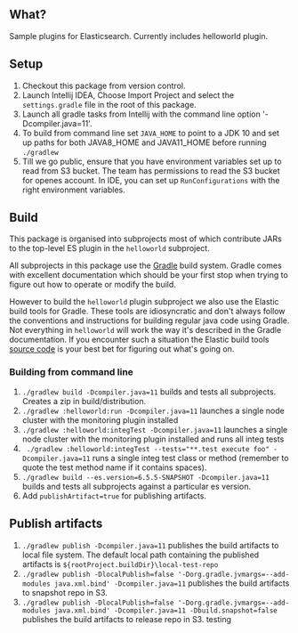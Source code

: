 ## What?

Sample plugins for Elasticsearch. Currently includes helloworld plugin. 

## Setup

1. Checkout this package from version control. 
1. Launch Intellij IDEA, Choose Import Project and select the `settings.gradle` file in the root of this package. 
1. Launch all gradle tasks from Intellij with the command line option '-Dcompiler.java=11'.
1. To build from command line set `JAVA_HOME` to point to a JDK 10 and set up paths for both JAVA8_HOME and JAVA11_HOME before running `./gradlew`
1. Till we go public, ensure that you have environment variables set up to read from S3 bucket. The team has permissions to read the S3 bucket for openes account. In IDE, you can set up `RunConfigurations` with the right environment variables.

## Build

This package is organised into subprojects most of which contribute JARs to the top-level ES plugin in the `helloworld` subproject. 

All subprojects in this package use the [Gradle](https://docs.gradle.org/4.10.2/userguide/userguide.html) build system. Gradle comes with excellent documentation which should be your first stop when trying to figure out how to operate or modify the build. 

However to build the `helloworld` plugin subproject we also use the Elastic build tools for Gradle.  These tools are idiosyncratic and don't always follow the conventions and instructions for building regular java code using Gradle. Not everything in `helloworld` will work the way it's described in the Gradle documentation. If you encounter such a situation the Elastic build tools [source code](https://github.com/elastic/elasticsearch/tree/master/buildSrc) is your best bet for figuring out what's going on. 
  
### Building from command line

1. `./gradlew build -Dcompiler.java=11` builds and tests all subprojects. Creates a zip in build/distribution.
1. `./gradlew :helloworld:run -Dcompiler.java=11` launches a single node cluster with the monitoring plugin installed
1. `./gradlew :helloworld:integTest -Dcompiler.java=11` launches a single node cluster with the monitoring plugin installed and runs all integ tests
1. ` ./gradlew :helloworld:integTest --tests="**.test execute foo" -Dcompiler.java=11` runs a single integ test class or method
 (remember to quote the test method name if it contains spaces).
1. `./gradlew build --es.version=6.5.5-SNAPSHOT -Dcompiler.java=11` builds and tests all subprojects against a particular es version.
1. Add `publishArtifact=true` for publishing artifacts.

## Publish artifacts
1. `./gradlew publish -Dcompiler.java=11` publishes the build artifacts to local file system. The default local path containing the published artifacts is `${rootProject.buildDir}\local-test-repo`
1. `./gradlew publish -DlocalPublish=false '-Dorg.gradle.jvmargs=--add-modules java.xml.bind' -Dcompiler.java=11` publishes the build artifacts to snapshot repo in S3.
1. `./gradlew publish -DlocalPublish=false '-Dorg.gradle.jvmargs=--add-modules java.xml.bind' -Dcompiler.java=11 -Dbuild.snapshot=false` publishes the build artifacts to release repo in S3.
testing
